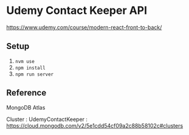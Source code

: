 # Udemy Contact Keeper API

<https://www.udemy.com/course/modern-react-front-to-back/>

## Setup

1. `nvm use`
2. `npm install`
3. `npm run server`

## Reference

MongoDB Atlas

Cluster
: UdemyContactKeeper
: <https://cloud.mongodb.com/v2/5e1cdd54cf09a2c88b58102c#clusters>
